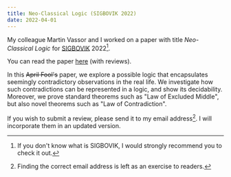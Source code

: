 ```yaml
---
title: Neo-Classical Logic (SIGBOVIK 2022)
date: 2022-04-01
---
```


My colleague Martin Vassor and I worked on a paper with title
_Neo-Classical Logic_ for [SIGBOVIK](http://sigbovik.org/) 2022[^1].
[^1]: If you don't know what is SIGBOVIK, I would strongly recommend you to
  check it out.

You can read the paper [here](/assets/papers/neoclassical-logic.pdf) (with reviews).

In this ~~April Fool's~~ paper, we explore a possible logic that encapsulates
seemingly contradictory observations in the real life.
We investigate how such contradictions can be represented in a logic, and show
its decidability.
Moreover, we prove standard theorems such as "Law of Excluded Middle", but also
novel theorems such as "Law of Contradiction".

If you wish to submit a review, please send it to my email address[^2]. I will
incorporate them in an updated version.
[^2]: Finding the correct email address is left as an exercise to readers.
